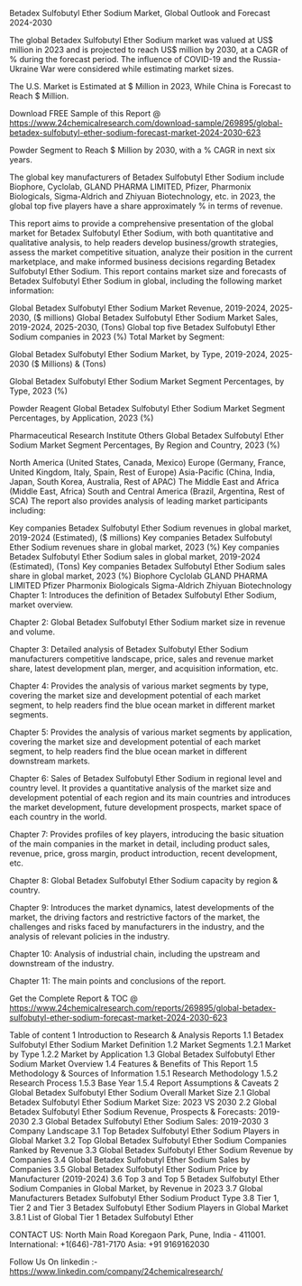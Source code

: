 Betadex Sulfobutyl Ether Sodium Market, Global Outlook and Forecast 2024-2030

The global Betadex Sulfobutyl Ether Sodium market was valued at US$ million in 2023 and is projected to reach US$ million by 2030, at a CAGR of % during the forecast period. The influence of COVID-19 and the Russia-Ukraine War were considered while estimating market sizes.

The U.S. Market is Estimated at $ Million in 2023, While China is Forecast to Reach $ Million.

Download FREE Sample of this Report @ https://www.24chemicalresearch.com/download-sample/269895/global-betadex-sulfobutyl-ether-sodium-forecast-market-2024-2030-623

Powder Segment to Reach $ Million by 2030, with a % CAGR in next six years.

The global key manufacturers of Betadex Sulfobutyl Ether Sodium include Biophore, Cyclolab, GLAND PHARMA LIMITED, Pfizer, Pharmonix Biologicals, Sigma-Aldrich and Zhiyuan Biotechnology, etc. in 2023, the global top five players have a share approximately % in terms of revenue.

This report aims to provide a comprehensive presentation of the global market for Betadex Sulfobutyl Ether Sodium, with both quantitative and qualitative analysis, to help readers develop business/growth strategies, assess the market competitive situation, analyze their position in the current marketplace, and make informed business decisions regarding Betadex Sulfobutyl Ether Sodium. This report contains market size and forecasts of Betadex Sulfobutyl Ether Sodium in global, including the following market information:

Global Betadex Sulfobutyl Ether Sodium Market Revenue, 2019-2024, 2025-2030, ($ millions)
Global Betadex Sulfobutyl Ether Sodium Market Sales, 2019-2024, 2025-2030, (Tons)
Global top five Betadex Sulfobutyl Ether Sodium companies in 2023 (%)
Total Market by Segment:

Global Betadex Sulfobutyl Ether Sodium Market, by Type, 2019-2024, 2025-2030 ($ Millions) & (Tons)

Global Betadex Sulfobutyl Ether Sodium Market Segment Percentages, by Type, 2023 (%)

Powder
Reagent
Global Betadex Sulfobutyl Ether Sodium Market Segment Percentages, by Application, 2023 (%)

Pharmaceutical
Research Institute
Others
Global Betadex Sulfobutyl Ether Sodium Market Segment Percentages, By Region and Country, 2023 (%)

North America (United States, Canada, Mexico)
Europe (Germany, France, United Kingdom, Italy, Spain, Rest of Europe)
Asia-Pacific (China, India, Japan, South Korea, Australia, Rest of APAC)
The Middle East and Africa (Middle East, Africa)
South and Central America (Brazil, Argentina, Rest of SCA)
The report also provides analysis of leading market participants including:

Key companies Betadex Sulfobutyl Ether Sodium revenues in global market, 2019-2024 (Estimated), ($ millions)
Key companies Betadex Sulfobutyl Ether Sodium revenues share in global market, 2023 (%)
Key companies Betadex Sulfobutyl Ether Sodium sales in global market, 2019-2024 (Estimated), (Tons)
Key companies Betadex Sulfobutyl Ether Sodium sales share in global market, 2023 (%)
Biophore
Cyclolab
GLAND PHARMA LIMITED
Pfizer
Pharmonix Biologicals
Sigma-Aldrich
Zhiyuan Biotechnology
Chapter 1: Introduces the definition of Betadex Sulfobutyl Ether Sodium, market overview.

Chapter 2: Global Betadex Sulfobutyl Ether Sodium market size in revenue and volume.

Chapter 3: Detailed analysis of Betadex Sulfobutyl Ether Sodium manufacturers competitive landscape, price, sales and revenue market share, latest development plan, merger, and acquisition information, etc.

Chapter 4: Provides the analysis of various market segments by type, covering the market size and development potential of each market segment, to help readers find the blue ocean market in different market segments.

Chapter 5: Provides the analysis of various market segments by application, covering the market size and development potential of each market segment, to help readers find the blue ocean market in different downstream markets.

Chapter 6: Sales of Betadex Sulfobutyl Ether Sodium in regional level and country level. It provides a quantitative analysis of the market size and development potential of each region and its main countries and introduces the market development, future development prospects, market space of each country in the world.

Chapter 7: Provides profiles of key players, introducing the basic situation of the main companies in the market in detail, including product sales, revenue, price, gross margin, product introduction, recent development, etc.

Chapter 8: Global Betadex Sulfobutyl Ether Sodium capacity by region & country.

Chapter 9: Introduces the market dynamics, latest developments of the market, the driving factors and restrictive factors of the market, the challenges and risks faced by manufacturers in the industry, and the analysis of relevant policies in the industry.

Chapter 10: Analysis of industrial chain, including the upstream and downstream of the industry.

Chapter 11: The main points and conclusions of the report.

Get the Complete Report & TOC @ https://www.24chemicalresearch.com/reports/269895/global-betadex-sulfobutyl-ether-sodium-forecast-market-2024-2030-623

Table of content
1 Introduction to Research & Analysis Reports
1.1 Betadex Sulfobutyl Ether Sodium Market Definition
1.2 Market Segments
1.2.1 Market by Type
1.2.2 Market by Application
1.3 Global Betadex Sulfobutyl Ether Sodium Market Overview
1.4 Features & Benefits of This Report
1.5 Methodology & Sources of Information
1.5.1 Research Methodology
1.5.2 Research Process
1.5.3 Base Year
1.5.4 Report Assumptions & Caveats
2 Global Betadex Sulfobutyl Ether Sodium Overall Market Size
2.1 Global Betadex Sulfobutyl Ether Sodium Market Size: 2023 VS 2030
2.2 Global Betadex Sulfobutyl Ether Sodium Revenue, Prospects & Forecasts: 2019-2030
2.3 Global Betadex Sulfobutyl Ether Sodium Sales: 2019-2030
3 Company Landscape
3.1 Top Betadex Sulfobutyl Ether Sodium Players in Global Market
3.2 Top Global Betadex Sulfobutyl Ether Sodium Companies Ranked by Revenue
3.3 Global Betadex Sulfobutyl Ether Sodium Revenue by Companies
3.4 Global Betadex Sulfobutyl Ether Sodium Sales by Companies
3.5 Global Betadex Sulfobutyl Ether Sodium Price by Manufacturer (2019-2024)
3.6 Top 3 and Top 5 Betadex Sulfobutyl Ether Sodium Companies in Global Market, by Revenue in 2023
3.7 Global Manufacturers Betadex Sulfobutyl Ether Sodium Product Type
3.8 Tier 1, Tier 2 and Tier 3 Betadex Sulfobutyl Ether Sodium Players in Global Market
3.8.1 List of Global Tier 1 Betadex Sulfobutyl Ether

CONTACT US:
North Main Road Koregaon Park, Pune, India - 411001.
International: +1(646)-781-7170
Asia: +91 9169162030

Follow Us On linkedin :- https://www.linkedin.com/company/24chemicalresearch/
